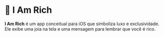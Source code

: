# 💎 I Am Rich

**I Am Rich** é um app conceitual para iOS que simboliza luxo e exclusividade. Ele exibe uma joia na tela e uma mensagem para lembrar que você é rico.

